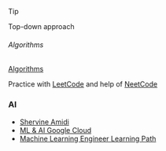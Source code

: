 > [!tip] 
> Top-down approach

###### Algorithms

[Algorithms](https://www.hello-algo.com/en/chapter_hello_algo)

Practice with [LeetCode](https://leetcode.com) and help of [NeetCode](https://neetcode.io)

### AI

- [Shervine Amidi](https://stanford.edu/~shervine)
- [ML & AI Google Cloud](https://cloud.google.com/learn/training/machinelearning-ai)
- [Machine Learning Engineer Learning Path](https://www.cloudskillsboost.google/paths/17)